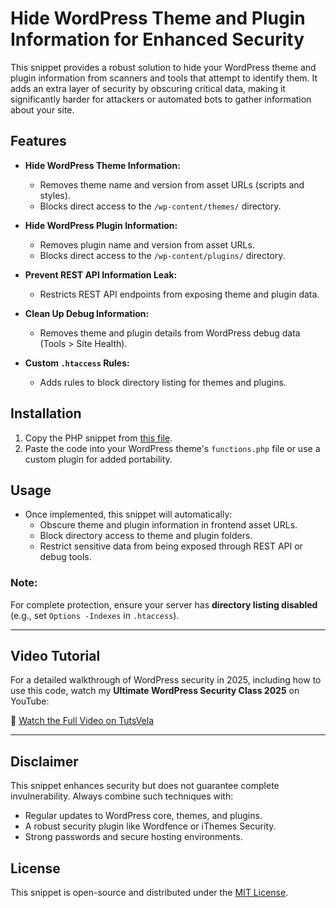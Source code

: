# Hide WordPress Theme and Plugin Information for Enhanced Security

This snippet provides a robust solution to hide your WordPress theme and plugin information from scanners and tools that attempt to identify them. It adds an extra layer of security by obscuring critical data, making it significantly harder for attackers or automated bots to gather information about your site.

## Features
- **Hide WordPress Theme Information:**
  - Removes theme name and version from asset URLs (scripts and styles).
  - Blocks direct access to the `/wp-content/themes/` directory.
  
- **Hide WordPress Plugin Information:**
  - Removes plugin name and version from asset URLs.
  - Blocks direct access to the `/wp-content/plugins/` directory.
  
- **Prevent REST API Information Leak:**
  - Restricts REST API endpoints from exposing theme and plugin data.

- **Clean Up Debug Information:**
  - Removes theme and plugin details from WordPress debug data (Tools > Site Health).

- **Custom `.htaccess` Rules:**
  - Adds rules to block directory listing for themes and plugins.

## Installation
1. Copy the PHP snippet from [this file](#).
2. Paste the code into your WordPress theme's `functions.php` file or use a custom plugin for added portability.

## Usage
- Once implemented, this snippet will automatically:
  - Obscure theme and plugin information in frontend asset URLs.
  - Block directory access to theme and plugin folders.
  - Restrict sensitive data from being exposed through REST API or debug tools.

### Note:
For complete protection, ensure your server has **directory listing disabled** (e.g., set `Options -Indexes` in `.htaccess`).

---

## Video Tutorial

For a detailed walkthrough of WordPress security in 2025, including how to use this code, watch my **Ultimate WordPress Security Class 2025** on YouTube:

🎥 [Watch the Full Video on TutsVela](https://youtube.com/@tutsvela)

---

## Disclaimer
This snippet enhances security but does not guarantee complete invulnerability. Always combine such techniques with:
- Regular updates to WordPress core, themes, and plugins.
- A robust security plugin like Wordfence or iThemes Security.
- Strong passwords and secure hosting environments.

## License
This snippet is open-source and distributed under the [MIT License](LICENSE).
